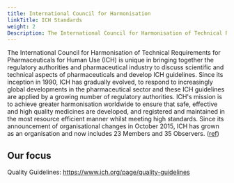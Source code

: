 ```yaml
---
title: International Council for Harmonisation 
linkTitle: ICH Standards
weight: 2
Description: The International Council for Harmonisation of Technical Requirements for Pharmaceuticals for Human Use (ICH) is unique in bringing together the regulatory authorities and pharmaceutical industry to discuss scientific and technical aspects of pharmaceuticals and develop ICH guidelines
---
```


The International Council for Harmonisation of Technical Requirements for Pharmaceuticals for Human Use (ICH) is unique in bringing together the regulatory authorities and pharmaceutical industry to discuss scientific and technical aspects of pharmaceuticals and develop ICH guidelines. Since its inception in 1990, ICH has gradually evolved, to respond to increasingly global developments in the pharmaceutical sector and these ICH guidelines are applied by a growing number of regulatory authorities. ICH's mission is to achieve greater harmonisation worldwide to ensure that safe, effective and high quality medicines are developed, and registered and maintained in the most resource efficient manner whilst meeting high standards. Since its announcement of organisational changes in October 2015, ICH has grown as an organisation and now includes 23 Members and 35 Observers. ([ref](https://www.ich.org/))

## Our focus
Quality Guidelines: https://www.ich.org/page/quality-guidelines


